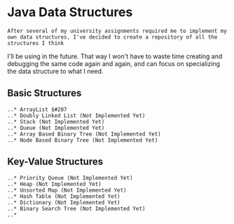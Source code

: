 # Java Data Structures
	After several of my university assignments required me to implement my own data structures, I've decided to create a repository of all the structures I think 
I'll be using in the future. That way I won't have to waste time creating and debugging the same code again and again, and can focus on specializing the data structure to what I need.

## Basic Structures
	..* ArrayList $#287
	..* Doubly Linked List (Not Implemented Yet)
	..* Stack (Not Implemented Yet)
	..* Queue (Not Implemented Yet)
	..* Array Based Binary Tree (Not Implemented Yet)
	..* Node Based Binary Tree (Not Implemented Yet)
	
	
## Key-Value Structures
	..* Priority Queue (Not Implemented Yet)
	..* Heap (Not Implemented Yet)
	..* Unsorted Map (Not Implemented Yet)
	..* Hash Table (Not Implemented Yet)
	..* Dictionary (Not Implemented Yet)
	..* Binary Search Tree (Not Implemented Yet)
	..* 
